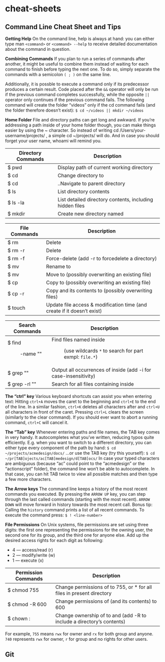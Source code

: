 cheat-sheets
==================

Command Line Cheat Sheet and Tips
---------------------------------

**Getting Help** On the command line, help is always at hand: you can either type man `<command>` or `<command> --help` to receive detailed documentation about the command in question.

**Combining Commands** If you plan to run a series of commands after another, it might be useful to combine them instead of waiting for each command to finish before typing the next one. To do so, simply separate the commands with a semicolon `( ; )` on the same line.

Additionally, it is possble to execute a command only if its predecessor produces a certain result. Code placed after the `&&` operator will only be run if the previous command completes successfully, while the opposite `||` operator only continues if the previous command fails. The following command will create the folder “videos” only if the cd command fails (and the folder therefore doesn’t exist): `$ cd ~/videos || mkdir ~/videos`

**Home Folder** File and directory paths can get long and awkward. If you’re addressing a path inside of your home folder though, you can make things easier by using the ~ character. So instead of writing cd /Users/your-username/projects/ , a simple cd ~/projects/ will do. And in case you should forget your user name, whoami will remind you. 

Directory Commands   | Description
---------------------|----------------------------------------------------------------------------------
$ pwd                | Display path of current working directory
$ cd <directory>     | Change directory to <directory>
$ cd                 | ..Navigate to parent directory
$ ls                 | List directory contents
$ ls -la             | List detailed directory contents, including hidden files
$ mkdir <directory>  | Create new directory named <directory>

File Commands                     | Description
----------------------------------|----------------------------------------------------------------------------------
$ rm <file>                       | Delete <file>
$ rm -r <directory>               | Delete <directory>
$ rm -f <file>                    | Force-delete <file> (add -r to forcedelete a directory)   
$ mv <file-old> <file-new>        | Rename <file-old> to <file-new>
$ mv <file> <directory>           | Move <file> to <directory> (possibly overwriting an existing file)
$ cp <file> <directory>           | Copy <file> to <directory> (possibly overwriting an existing file)
$ cp -r <directory1> <directory2> | Copy <directory1> and its contents to <directory2> (possibly overwriting files)
$ touch <file>                    | Update file access & modification time (and create <file> if it doesn’t exist)

Search Commands             | Description
----------------------------|----------------------------------------------------------------------------------
$ find <dir> -name "<file>" | Find files named <file> inside <dir> (use wildcards `*` to search for part exmpl: `file.*`)
$ grep "<text>" <file>      | Output all occurrences of <text> inside <file> (add -i for case-insensitivity)
$ grep -rl "<text>" <dir>   | Search for all files containing <text> inside <dir>

**The “ctrl” key** Various keyboard shortcuts can assist you when entering text: Hitting `ctrl+A` moves the caret to the beginning and `ctrl+E` to the end of the line. In a similar fashion, `ctrl+K` deletes all characters after and `ctrl+U` all
characters in front of the caret. Pressing `ctrl+L` clears the screen (similarly to the clear command). If you should ever want to abort a running command, `ctrl+C` will cancel it.

**The “Tab” key** Whenever entering paths and file names, the TAB key comes in very handy. It autocompletes what you’ve written, reducing typos quite efficiently. E.g. when you want to switch to a different directory, you can either type every component of the path by hand: `$ cd ~/projects/acmedesign/docs/` …or use the TAB key (try this yourself): `$ cd ~/pr[TAB]ojects/ac[TAB]medesign/d[TAB]ocs/` In case your typed characters are ambiguous (because “ac” could point to the “acmedesign” or the “actionscript” folder), the command line won’t be able to autocomplete. In that case, you can hit TAB twice to view all possible matches and then type a few more characters.

**The Arrow keys** The command line keeps a history of the most recent commands you executed. By pressing the `ARROW UP` key, you can step through the last called commands (starting with the most recent). `ARROW DOWN` will move forward in history towards the most recent call. Bonus tip: Calling the `history` command prints a list of all recent commands. To execute the command press: `$ ! <line-number>`

**File Permissions** On Unix systems, file permissions are set using three digits: the first one representing the permissions for the owning user, the second one for its group, and the third one for anyone else. Add up the desired access rights for each digit as following:

- 4 — access/read (r)
- 2 — modify/write (w)
- 1 — execute (x)

Permission Commands           | Description
------------------------------|--------------------------------------------------------------------------------------------
$ chmod 755 <file>            | Change permissions of <file> to 755, or * for all files in present directory
$ chmod -R 600 <directory>    | Change permissions of <directory> (and its contents) to 600
$ chown <user>:<group> <file> | Change ownership of <file> to <user> and <group> (add -R to include a directory’s contents)

For example, `755` means `rwx` for owner and `rx` for both group and anyone. `740` represents `rwx` for owner, `r` for group and no rights for other users.





Git
---
